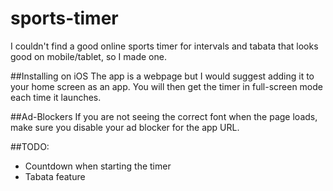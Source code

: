 # sports-timer
I couldn't find a good online sports timer for intervals and tabata that looks good on mobile/tablet, so I made one.

##Installing on iOS
The app is a webpage but I would suggest adding it to your home screen as an app.  You will then get the timer in full-screen mode each time it launches.

##Ad-Blockers
If you are not seeing the correct font when the page loads, make sure you disable your ad blocker for the app URL.

##TODO:
 - Countdown when starting the timer
 - Tabata feature

